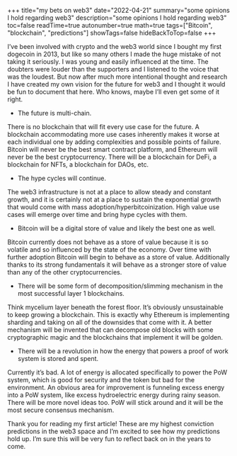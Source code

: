 +++
title="my bets on web3"
date="2022-04-21"
summary="some opinions I hold regarding web3"
description="some opinions I hold regarding web3"
toc=false
readTime=true
autonumber=true
math=true
tags=["Bitcoin", "blockchain", "predictions"]
showTags=false
hideBackToTop=false
+++

I’ve been involved with crypto and the web3 world since I bought my first dogecoin in 2013, but like so many others I made the huge mistake of not taking it seriously. I was young and easily influenced at the time. The doubters were louder than the supporters and I listened to the voice that was the loudest. But now after much more intentional thought and research I have created my own vision for the future for web3 and I thought it would be fun to document that here. Who knows, maybe I’ll even get some of it right.

- The future is multi-chain.

There is no blockchain that will fit every use case for the future. A blockchain accommodating more use cases inherently makes it worse at each individual one by adding complexities and possible points of failure. Bitcoin will never be the best smart contract platform, and Ethereum will never be the best cryptocurrency. There will be a blockchain for DeFi, a blockchain for NFTs, a blockchain for DAOs, etc.

- The hype cycles will continue.

The web3 infrastructure is not at a place to allow steady and constant growth, and it is certainly not at a place to sustain the exponential growth that would come with mass adoption/hyperbitcoinization. High value use cases will emerge over time and bring hype cycles with them.

- Bitcoin will be a digital store of value and likely the best one as well.

Bitcoin currently does not behave as a store of value because it is so volatile and so influenced by the state of the economy. Over time with further adoption Bitcoin will begin to behave as a store of value. Additionally thanks to its strong fundamentals it will behave as a stronger store of value than any of the other cryptocurrencies.

- There will be some form of decomposition/slimming mechanism in the most successful layer 1 blockchains.

Think mycelium layer beneath the forest floor. It’s obviously unsustainable to keep growing a blockchain. This is exactly why Ethereum is implementing sharding and taking on all of the downsides that come with it. A better mechanism will be invented that can decompose old blocks with some cryptographic magic and the blockchains that implement it will be golden.

- There will be a revolution in how the energy that powers a proof of work system is stored and spent.

Currently it’s bad. A lot of energy is allocated specifically to power the PoW system, which is good for security and the token but bad for the environment. An obvious area for improvement is funneling excess energy into a PoW system, like excess hydroelectric energy during rainy season. There will be more novel ideas too. PoW will stick around and it will be the most secure consensus mechanism.

Thank you for reading my first article! These are my highest conviction predictions in the web3 space and I’m excited to see how my predictions hold up. I’m sure this will be very fun to reflect back on in the years to come.
